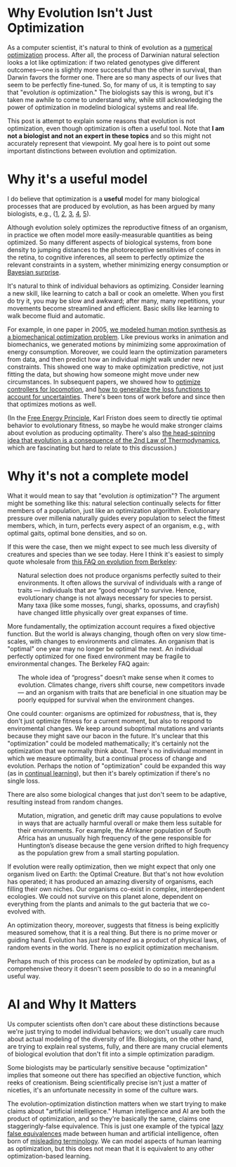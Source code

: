 # Why Evolution Isn't Just Optimization


As a computer scientist, it's natural to think of evolution as a [numerical optimization](https://en.wikipedia.org/wiki/Mathematical_optimization) process. After all, the process of Darwinian natural selection looks a lot like optimization: if two related genotypes give different outcomes—one is slightly more successful than the other in survival, than Darwin favors the former one.  There are so many aspects of our lives that seem to be perfectly fine-tuned.  So, for many of us, it is tempting to say that "evolution _is_ optimization." The biologists say this is wrong, but it's taken me awhile to come to understand why, while still acknowledging the power of optimization in modelind biological systems and real life. 

This post is attempt to explain some reasons that evolution is not optimization, even though optimization is often a useful tool.  Note that **I am not a biologist and not an expert in these topics** and so this might not accurately represent that viewpoint. My goal here is to point out some important distinctions between evolution and optimization.


# Why it's a useful model

I do believe that optimization is a **useful** model for many biological processes that are produced by evolution, as has been argued by many biologists, e.g., ([1](https://www.nature.com/articles/348027a0), [2](https://press.princeton.edu/books/paperback/9780691027982/optima-for-animals), [3](https://www.nature.com/articles/35088155), [4](https://www.nature.com/articles/435569a), [5](https://www.annualreviews.org/content/journals/10.1146/annurev.bb.16.060187.002323)).  


Although evolution solely optimizes the reproductive fitness of an organism, in practice we often model more easily-measurable quantities as being optimized. So many different aspects of biological systems, from bone density to jumping distances to the photoreceptive sensitivies of cones in the retina, to cognitive inferences, all seem to perfectly optimize the relevant constraints in a system, whether minimizing energy consumption or [Bayesian surprise](https://www.nature.com/articles/nrn2787). 

It's natural to think of individual behaviors as optimizing. Consider learning a new skill, like learning to catch a ball or cook an omelette. When you first do try it, you may be slow and awkward; after many, many repetitions, your movements become streamlined and efficient.  Basic skills like learning to walk become fluid and automatic.

For example, in one paper in 2005, [we modeled human motion synthesis as a biomechanical optimization problem](https://grail.cs.washington.edu/projects/charanim/phys-style.html). Like previous works in animation and biomechanics, we generated motions by minimizing some approximation of energy consumption.  Moreover, we could learn the optimization parameters from data, and then predict how an individual might walk under new constraints. This showed one way to make optimization predictive, not just fitting the data, but showing how someone might move under new circumstances.  In subsequent papers, we showed how to [optimize controllers for locomotion](https://www.dgp.toronto.edu/~jmwang/optuie/), and [how to generalize the loss functions to account for uncertainties](https://www.dgp.toronto.edu/~jmwang/optwalk/). There's been tons of work before and since then that optimizes motions as well.

(In the [Free Energy Principle](https://www.nature.com/articles/nrn2787), Karl Friston does seem to directly tie optimal behavior to evolutionary fitness, so maybe he would make stronger claims about evolution as producing optimality. There's also [the head-spinning idea that evolution is a consequence of the 2nd Law of Thermodynamics](http://www.ler.esalq.usp.br/aulas/lce1302/life_as_a_manifestation.pdf), which are fascinating but hard to relate to this discussion.)


# Why it's not a complete model


What it would mean to say that "evolution _is_ optimization"? The argument might be something like this: natural selection continually selects for fitter members of a population, just like an optimization algorithm. Evolutionary pressure over millenia naturally guides every population to select the fittest members, which, in turn, perfects every aspect of an organism, e.g., with optimal gaits, optimal bone densities, and so on. 

If this were the case, then we might expect to see much less diversity of creatures and species than we see today.  Here I think it's easiest to simply quote wholesale from [this FAQ on evolution from Berkeley](https://evolution.berkeley.edu/teach-evolution/misconceptions-about-evolution):
<ul>
	Natural selection does not produce organisms perfectly suited to their environments. It often allows the survival of individuals with a range of traits — individuals that are “good enough” to survive. Hence, evolutionary change is not always necessary for species to persist. Many taxa (like some mosses, fungi, sharks, opossums, and crayfish) have changed little physically over great expanses of time.
</ul>

More fundamentally, the optimization account requires a fixed objective function. But the world is always changing, though often on very slow time-scales, with changes to environments and climates. An organism that is "optimal" one year may no longer be optimal the next.  An individual perfectly optimized for one fixed environment may be fragile to environmental changes.  The Berkeley FAQ again:
<ul>
	The whole idea of “progress” doesn’t make sense when it comes to evolution. Climates change, rivers shift course, new competitors invade — and an organism with traits that are beneficial in one situation may be poorly equipped for survival when the environment changes.
</ul>

One could  counter: organisms are optimized for _robustness_, that is, they don't just optimize fitness for a current moment, but also to respond to enviromental changes. We keep around suboptimal mutations and variants because they might save our bacon in the future.  It's unclear that this "optimization" could be modeled mathematically; it's certainly not the optimization that we normally think about.  There's no individual moment in which we measure optimality, but a continual process of change and evolution. Perhaps the notion of "optimization" could be expanded this way (as in [continual learning](https://arxiv.org/abs/2302.00487)), but then it's barely optimization if there's no single loss.

There are also some biological changes that just don't seem to be adaptive, resulting instead from random changes.
<ul>Mutation, migration, and genetic drift may cause populations to evolve in ways that are actually harmful overall or make them less suitable for their environments. For example, the Afrikaner population of South Africa has an unusually high frequency of the gene responsible for Huntington’s disease because the gene version drifted to high frequency as the population grew from a small starting population.
</ul>

If evolution were really optimization, then we might expect that only one organism lived on Earth: the Optimal Creature. But that's not how evolution has operated; it has produced an amazing diversity of organisms, each filling their own niches.  Our organisms co-exist in complex, interdependent ecologies. We could not survive on this planet alone, dependent on everything from the plants and animals to the gut bacteria that we co-evolved with.

An optimization theory, moreover, suggests that fitness is being explicitly measured somehow, that it is a real thing.  But there is no prime mover or guiding hand. Evolution has _just happened_ as a product of physical laws, of random events in the world.  There is no explicit optimization mechanism.  

Perhaps much of this process can be _modeled_ by optimization, but as a comprehensive theory it doesn't seem possible to do so in a meaningful useful way.




# AI and Why It Matters

Us computer scientists often don't care about these distinctions because we're just trying to model individual behaviors; we don't usually care much about actual modeling of the diversity of life. Biologists, on the other hand, are trying to explain real systems, fully, and there are many crucial elements of biological evolution that don't fit into a simple optimization paradigm.

Some biologists may be particularly sensitive because "optimization" implies that someone out there has specified an objective function, which reeks of creationism. Being scientifically precise isn't just a matter of niceties, it's an unfortunate necessity in some of the culture wars.

The evolution-optimization distinction matters when we start trying to make claims about "artificial intelligence."  Human intelligence and AI are both the product of optimization, and so they're basically the same, claims one staggeringly-false equivalence.  This is just one example of the typical [lazy false equivalences](https://aaronhertzmann.com/2022/09/04/computationalism.html) made between human and artificial intelligence, often born of [misleading terminology](https://arxiv.org/abs/2104.12871). We can model aspects of human learning as optimization, but this does not mean that it is equivalent to any other optimization-based learning.

